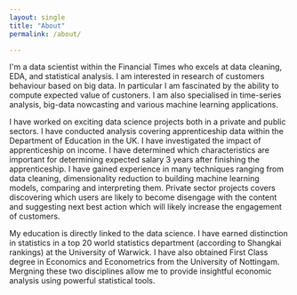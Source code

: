 ```yaml
---
layout: single
title: "About"
permalink: /about/

---
```


I'm a data scientist within the Financial Times who excels at data cleaning, EDA, and statistical analysis. I am interested in research of customers behaviour based on big data. In particular I am fascinated by the ability to compute expected value of custoners. I am also specialised in time-series analysis, big-data nowcasting and various machine learning applications.

I have worked on exciting data science projects both in a private and public sectors. I have conducted analysis covering apprenticeship data within the Department of Education in the UK. I have investigated the impact of apprenticeship on income. I have determined which characteristics are important for determining expected salary 3 years after finishing the apprenticeship. I have gained experience in many techniques ranging from data cleaning, dimensionality reduction to building machine learning models, comparing and interpreting them. Private sector projects covers discovering which users are likely to become disengage with the content and suggesting next best action which will likely increase the engagement of customers.

My education is directly linked to the data science. I have earned distinction in statistics in a top 20 world statistics department (according to Shangkai rankings) at the University of Warwick. I have also obtained First Class degree in Economics and Econometrics from the University of Nottingam. Mergning these two disciplines allow me to provide insightful economic analysis using powerful statistical tools.
